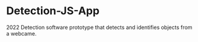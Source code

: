 # Detection-JS-App

2022 Detection software prototype that detects and identifies objects from a webcame.
